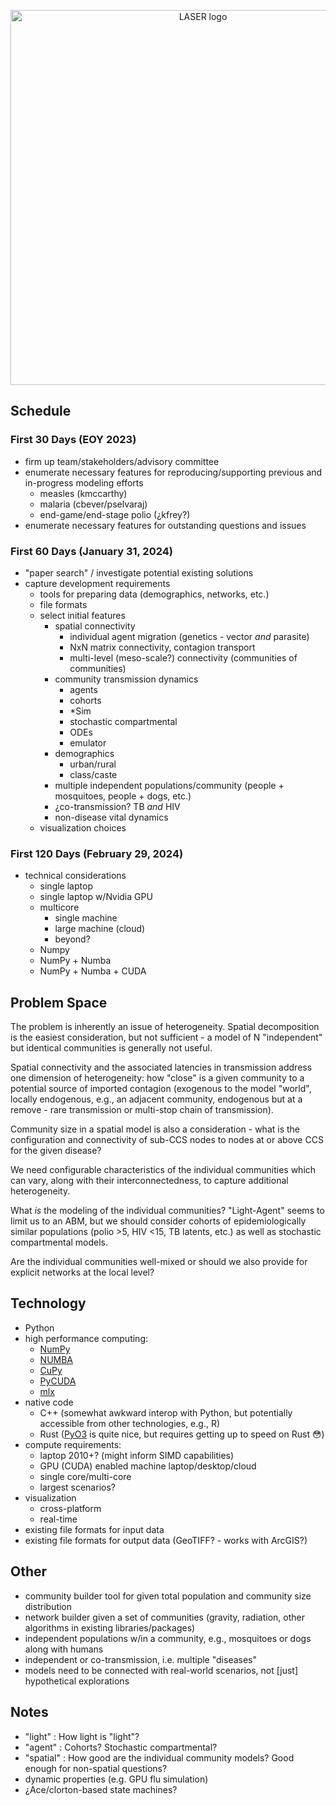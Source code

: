 <p align="center" width="100%">
<img src="https://user-images.githubusercontent.com/10873335/283954768-97685a6d-7b86-4bba-a3e6-07ac22d5a2b3.png" alt="LASER logo" width="600px"/>
</p>

## Schedule

### First 30 Days (EOY 2023)

- firm up team/stakeholders/advisory committee
- enumerate necessary features for reproducing/supporting previous and in-progress modeling efforts
  - measles (kmccarthy)
  - malaria (cbever/pselvaraj)
  - end-game/end-stage polio (¿kfrey?)
- enumerate necessary features for outstanding questions and issues

### First 60 Days (January 31, 2024)

- "paper search" / investigate potential existing solutions
- capture development requirements
  - tools for preparing data (demographics, networks, etc.)
  - file formats
  - select initial features
    - spatial connectivity
      - individual agent migration (genetics - vector _and_ parasite)
      - NxN matrix connectivity, contagion transport
      - multi-level (meso-scale?) connectivity (communities of communities)
    - community transmission dynamics
      - agents
      - cohorts
      - \*Sim
      - stochastic compartmental
      - ODEs
      - emulator
    - demographics
      - urban/rural
      - class/caste
    - multiple independent populations/community (people + mosquitoes, people + dogs, etc.)
    - ¿co-transmission? TB _and_ HIV
    - non-disease vital dynamics
  - visualization choices

### First 120 Days (February 29, 2024)

- technical considerations
  - single laptop
  - single laptop w/Nvidia GPU
  - multicore
    - single machine
    - large machine (cloud)
    - beyond?
  - Numpy
  - NumPy + Numba
  - NumPy + Numba + CUDA

## Problem Space

The problem is inherently an issue of heterogeneity. Spatial decomposition is the easiest consideration, but not sufficient - a model of N "independent" but identical communities is generally not useful.

Spatial connectivity and the associated latencies in transmission address one dimension of heterogeneity: how "close" is a given community to a potential source of imported contagion (exogenous to the model "world", locally endogenous, e.g., an adjacent community, endogenous but at a remove - rare transmission or multi-stop chain of transmission).

Community size in a spatial model is also a consideration - what is the configuration and connectivity of sub-CCS nodes to nodes at or above CCS for the given disease?

We need configurable characteristics of the individual communities which can vary, along with their interconnectedness, to capture additional heterogeneity.

What _is_ the modeling of the individual communities? "Light-Agent" seems to limit us to an ABM, but we should consider cohorts of epidemiologically similar populations (polio >5, HIV <15, TB latents, etc.) as well as stochastic compartmental models.

Are the individual communities well-mixed or should we also provide for explicit networks at the local level?

## Technology

- Python
- high performance computing:
  - [NumPy](https://numpy.org/)
  - [NUMBA](https://numba.pydata.org/)
  - [CuPy](https://cupy.dev/)
  - [PyCUDA](https://documen.tician.de/pycuda/)
  - [mlx](https://github.com/ml-explore/mlx)
- native code
  - C++ (somewhat awkward interop with Python, but potentially accessible from other technologies, e.g., R)
  - Rust ([PyO3](https://github.com/PyO3/pyo3) is quite nice, but requires getting up to speed on Rust 😳)
- compute requirements:
  - laptop 2010+? (might inform SIMD capabilities)
  - GPU (CUDA) enabled machine laptop/desktop/cloud
  - single core/multi-core
  - largest scenarios?
- visualization
  - cross-platform
  - real-time
- existing file formats for input data
- existing file formats for output data (GeoTIFF? - works with ArcGIS?)

## Other

- community builder tool for given total population and community size distribution
- network builder given a set of communities (gravity, radiation, other algorithms in existing libraries/packages)
- independent populations w/in a community, e.g., mosquitoes or dogs along with humans
- independent or co-transmission, i.e. multiple "diseases"
- models need to be connected with real-world scenarios, not [just] hypothetical explorations

## Notes

- "light" : How light is "light"?
- "agent" : Cohorts? Stochastic compartmental?
- "spatial" : How good are the individual community models? Good enough for non-spatial questions?
- dynamic properties (e.g. GPU flu simulation)
- ¿Ace/clorton-based state machines?
